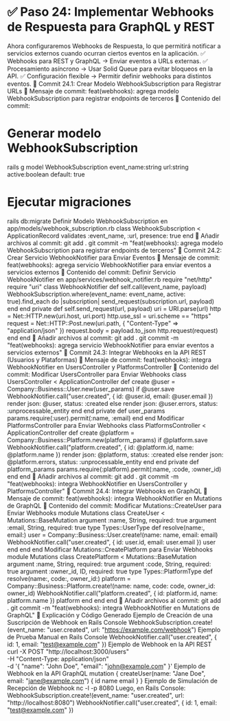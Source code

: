 # ✅ Paso 24: Implementar Webhooks de Respuesta para GraphQL y REST

Ahora configuraremos Webhooks de Respuesta, lo que permitirá notificar a servicios externos cuando ocurran ciertos eventos en la aplicación.
✅ Webhooks para REST y GraphQL → Enviar eventos a URLs externas.
✅ Procesamiento asíncrono → Usar Solid Queue para evitar bloqueos en la API.
✅ Configuración flexible → Permitir definir webhooks para distintos eventos.
📌 Commit 24.1: Crear Modelo WebhookSubscription para Registrar URLs
🔹 Mensaje de commit:
feat(webhooks): agrega modelo WebhookSubscription para registrar endpoints de terceros
🔹 Contenido del commit:
# Generar modelo WebhookSubscription
rails g model WebhookSubscription event_name:string url:string active:boolean default: true
# Ejecutar migraciones
rails db:migrate
Definir Modelo WebhookSubscription en app/models/webhook_subscription.rb
class WebhookSubscription < ApplicationRecord
validates :event_name, :url, presence: true
end
🔹 Añadir archivos al commit:
git add .
git commit -m "feat(webhooks): agrega modelo WebhookSubscription para registrar endpoints de terceros"
📌 Commit 24.2: Crear Servicio WebhookNotifier para Enviar Eventos
🔹 Mensaje de commit:
feat(webhooks): agrega servicio WebhookNotifier para enviar eventos a servicios externos
🔹 Contenido del commit:
Definir Servicio WebhookNotifier en app/services/webhook_notifier.rb
require "net/http"
require "uri"
class WebhookNotifier
def self.call(event_name, payload)
WebhookSubscription.where(event_name: event_name, active: true).find_each do |subscription|
send_request(subscription.url, payload)
end
end
private
def self.send_request(url, payload)
uri = URI.parse(url)
http = Net::HTTP.new(uri.host, uri.port)
http.use_ssl = uri.scheme == "https"
    request = Net::HTTP::Post.new(uri.path, { "Content-Type" => "application/json" })
    request.body = payload.to_json
    http.request(request)
end
end
🔹 Añadir archivos al commit:
git add .
git commit -m "feat(webhooks): agrega servicio WebhookNotifier para enviar eventos a servicios externos"
📌 Commit 24.3: Integrar Webhooks en la API REST (Usuarios y Plataformas)
🔹 Mensaje de commit:
feat(webhooks): integra WebhookNotifier en UsersController y PlatformsController
🔹 Contenido del commit:
Modificar UsersController para Enviar Webhooks
class UsersController < ApplicationController
def create
@user = Company::Business::User.new(user_params)
    if @user.save
      WebhookNotifier.call("user.created", { id: @user.id, email: @user.email })
      render json: @user, status: :created
    else
      render json: @user.errors, status: :unprocessable_entity
    end
end
private
def user_params
params.require(:user).permit(:name, :email)
end
end
Modificar PlatformsController para Enviar Webhooks
class PlatformsController < ApplicationController
def create
@platform = Company::Business::Platform.new(platform_params)
    if @platform.save
      WebhookNotifier.call("platform.created", { id: @platform.id, name: @platform.name })
      render json: @platform, status: :created
    else
      render json: @platform.errors, status: :unprocessable_entity
    end
end
private
def platform_params
params.require(:platform).permit(:name, :code, :owner_id)
end
end
🔹 Añadir archivos al commit:
git add .
git commit -m "feat(webhooks): integra WebhookNotifier en UsersController y PlatformsController"
📌 Commit 24.4: Integrar Webhooks en GraphQL
🔹 Mensaje de commit:
feat(webhooks): integra WebhookNotifier en Mutations de GraphQL
🔹 Contenido del commit:
Modificar Mutations::CreateUser para Enviar Webhooks
module Mutations
class CreateUser < Mutations::BaseMutation
argument :name, String, required: true
argument :email, String, required: true
    type Types::UserType
    def resolve(name:, email:)
      user = Company::Business::User.create!(name: name, email: email)
      WebhookNotifier.call("user.created", { id: user.id, email: user.email })
      user
    end
end
end
Modificar Mutations::CreatePlatform para Enviar Webhooks
module Mutations
class CreatePlatform < Mutations::BaseMutation
argument :name, String, required: true
argument :code, String, required: true
argument :owner_id, ID, required: true
    type Types::PlatformType
    def resolve(name:, code:, owner_id:)
      platform = Company::Business::Platform.create!(name: name, code: code, owner_id: owner_id)
      WebhookNotifier.call("platform.created", { id: platform.id, name: platform.name })
      platform
    end
end
end
🔹 Añadir archivos al commit:
git add .
git commit -m "feat(webhooks): integra WebhookNotifier en Mutations de GraphQL"
📝 Explicación y Código Generado
Ejemplo de Creación de una Suscripción de Webhook en Rails Console
WebhookSubscription.create!(event_name: "user.created", url: "https://example.com/webhook")
Ejemplo de Prueba Manual en Rails Console
WebhookNotifier.call("user.created", { id: 1, email: "test@example.com" })
Ejemplo de Webhook en la API REST
curl -X POST "http://localhost:3000/users" \
 -H "Content-Type: application/json" \
 -d '{ "name": "John Doe", "email": "john@example.com" }'
Ejemplo de Webhook en la API GraphQL
mutation {
createUser(name: "Jane Doe", email: "jane@example.com") {
id
name
email
}
}
Ejemplo de Simulación de Recepción de Webhook
nc -l -p 8080
Luego, en Rails Console:
WebhookSubscription.create!(event_name: "user.created", url: "http://localhost:8080")
WebhookNotifier.call("user.created", { id: 1, email: "test@example.com" })
